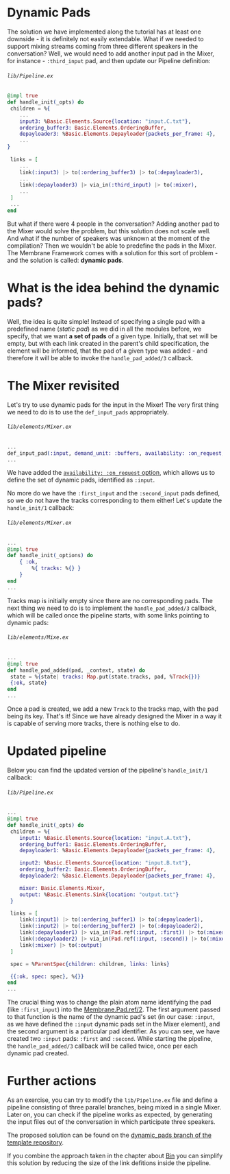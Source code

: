 # Dynamic Pads

The solution we have implemented along the tutorial has at least one downside - it is definitely not easily extendable.
What if we needed to support mixing streams coming from three different speakers in the conversation?
Well, we would need to add another input pad in the Mixer, for instance - `:third_input` pad, and then update our Pipeline definition:
###### `lib/Pipeline.ex`
```Elixir
@impl true
def handle_init(_opts) do
 children = %{
    ...
    input3: %Basic.Elements.Source{location: "input.C.txt"},
    ordering_buffer3: Basic.Elements.OrderingBuffer,
    depayloader3: %Basic.Elements.Depayloader{packets_per_frame: 4},
    ...
}
 
 links = [
    ...
    link(:input3) |> to(:ordering_buffer3) |> to(:depayloader3),
    ...
    link(:depayloader3) |> via_in(:third_input) |> to(:mixer),
    ...
 ]
 ...
end
```
But what if there were 4 people in the conversation? Adding another pad to the Mixer would solve the problem, but this solution does not scale well.
And what if the number of speakers was unknown at the moment of the compilation? Then we wouldn't be able to predefine the pads in the Mixer.
The Membrane Framework comes with a solution for this sort of problem - and the solution is called: **dynamic pads**. 

# What is the idea behind the dynamic pads?
Well, the idea is quite simple! Instead of specifying a single pad with a predefined name (*static pad*) as we did in all the modules before, we specify, that we want **a set of pads** of a given type. Initially, that set will be empty, but with each link created in the parent's child specification, the element will be informed, that the pad of a given type was added - and therefore it will be able to invoke the `handle_pad_added/3` callback.

# The Mixer revisited
Let's try to use dynamic pads for the input in the Mixer!
The very first thing we need to do is to use the `def_input_pads` appropriately.
###### `lib/elements/Mixer.ex`
```Elixir
...
def_input_pad(:input, demand_unit: :buffers, availability: :on_request, caps: {Basic.Formats.Frame, encoding: :utf8})
...
```

We have added the [`availability: :on_request` option](https://hexdocs.pm/membrane_core/Membrane.Pad.html#t:availability_t/0), which allows us to define the set of dynamic pads, identified as `:input`.

No more do we have the `:first_input` and the `:second_input` pads defined, so we do not have the tracks corresponding to them either! Let's update the `handle_init/1` callback:
###### `lib/elements/Mixer.ex`
```Elixir
...
@impl true
def handle_init(_options) do
    { :ok,
        %{ tracks: %{} }
    }
end
...
```
Tracks map is initially empty since there are no corresponding pads.
The next thing we need to do is to implement the `handle_pad_added/3` callback, which will be called once the pipeline starts, with some links pointing to dynamic pads:

###### `lib/elements/Mixe.ex`
```Elixir
...
@impl true
def handle_pad_added(pad, _context, state) do
 state = %{state| tracks: Map.put(state.tracks, pad, %Track{})}
 {:ok, state}
end
...
```

Once a pad is created, we add a new `Track` to the tracks map, with the pad being its key.
That's it! Since we have already designed the Mixer in a way it is capable of serving more tracks, there is nothing else to do.

# Updated pipeline
Below you can find the updated version of the pipeline's `handle_init/1` callback:

###### `lib/Pipeline.ex`
```Elixir
...
@impl true
def handle_init(_opts) do
 children = %{
    input1: %Basic.Elements.Source{location: "input.A.txt"},
    ordering_buffer1: Basic.Elements.OrderingBuffer,
    depayloader1: %Basic.Elements.Depayloader{packets_per_frame: 4},

    input2: %Basic.Elements.Source{location: "input.B.txt"},
    ordering_buffer2: Basic.Elements.OrderingBuffer,
    depayloader2: %Basic.Elements.Depayloader{packets_per_frame: 4},

    mixer: Basic.Elements.Mixer,
    output: %Basic.Elements.Sink{location: "output.txt"}
 }

 links = [
    link(:input1) |> to(:ordering_buffer1) |> to(:depayloader1),
    link(:input2) |> to(:ordering_buffer2) |> to(:depayloader2),
    link(:depayloader1) |> via_in(Pad.ref(:input, :first)) |> to(:mixer),
    link(:depayloader2) |> via_in(Pad.ref(:input, :second)) |> to(:mixer),
    link(:mixer) |> to(:output)
 ]

 spec = %ParentSpec{children: children, links: links}

 {{:ok, spec: spec}, %{}}
end
...
```

The crucial thing was to change the plain atom name identifying the pad (like `:first_input`) into the [Membrane.Pad.ref/2](https://hexdocs.pm/membrane_core/Membrane.Pad.html#ref/2).
The first argument passed to that function is the name of the dynamic pad's set (in our case: `:input`, as we have defined the `:input` dynamic pads set in the Mixer element), and the second argument is a particular pad identifier.
As you can see, we have created two `:input` pads: `:first` and `:second`. While starting the pipeline, the `handle_pad_added/3` callback will be called twice, once per each dynamic pad created.

# Further actions
As an exercise, you can try to modify the `lib/Pipeline.ex` file and define a pipeline consisting of three parallel branches, being mixed in a single Mixer. Later on, you can check if the pipeline works as expected, by generating the input files out of the conversation in which participate three speakers.

The proposed solution can be found on the [dynamic_pads branch of the template repository](https://github.com/membraneframework/membrane_basic_pipeline_tutorial/tree/dynamic_pads).

If you combine the approach taken in the chapter about [Bin](/basic_pipeline_extension/01_Bin.md) you can simplify this solution by reducing the size of the link defitions inside the pipeline.
